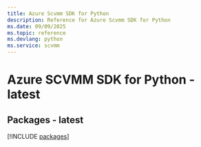 ```yaml
---
title: Azure Scvmm SDK for Python
description: Reference for Azure Scvmm SDK for Python
ms.date: 09/09/2025
ms.topic: reference
ms.devlang: python
ms.service: scvmm
---
```

# Azure SCVMM SDK for Python - latest
## Packages - latest
[!INCLUDE [packages](scvmm-index.md)]